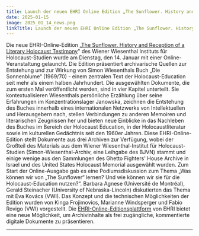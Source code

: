 ```yaml
---
title: Launch der neuen EHRI Online Edition „The Sunflower. History and Reception of a Literary Holocaust Testimony”
date: 2025-01-15
image: 2025_01_14_news.png
linkTitle: Launch der neuen EHRI Online Edition „The Sunflower. History and Reception of a Literary Holocaust Testimony”
---
```


Die neue EHRI-Online-Edition „[The Sunflower. History and Reception of a Literary Holocaust Testimony](https://the-sunflower.ehri-project.eu/)" des Wiener Wiesenthal Instituts für Holocaust-Studien wurde am Dienstag, den 14. Januar mit einer Online-Veranstaltung gelauncht. 
Die Edition präsentiert archivarische Quellen zur Entstehung und zur Wirkung von Simon Wiesenthals Buch „Die Sonnenblume“ (1969/70) - einem zentralen Text der Holocaust-Education seit mehr als einem halben Jahrhundert. Die ausgewählten Dokumente, die zum ersten Mal veröffentlicht werden, sind in vier Kapitel unterteilt. Sie kontextualisieren Wiesenthals persönliche Erzählung über seine Erfahrungen im Konzentrationslager Janowska, zeichnen die Entstehung des Buches innerhalb eines internationalen Netzwerks von Intellektuellen und Herausgebern nach, stellen Verbindungen zu anderen Memoiren und literarischen Zeugnissen her und bieten neue Einblicke in das Nachleben des Buches im Bereich der Holocaust Education, in der Holocaustliteratur sowie im kulturellen Gedächtnis seit den 1960er Jahren.
Diese EHRI-Online-Edition stellt Dokumente aus drei Archiven zur Verfügung, wobei der Großteil des Materials aus dem Wiener Wiesenthal-Institut für Holocaust-Studien (Simon-Wiesenthal-Archiv, eine Leihgabe des BJVN) stammt und einige wenige aus den Sammlungen des Ghetto Fighters' House Archive in Israel und des United States Holocaust Memorial ausgewählt wurden.
Zum Start der Online-Ausgabe gab es eine Podiumsdiskussion zum Thema „Was können wir von „The Sunflower“ lernen? Und wie können wir sie für die Holocaust-Education nutzen?“. Barbara Agnese (Université de Montréal), Gerald Steinacher (University of Nebraska-Lincoln) diskutierten das Thema mit Éva Kovács (VWI). Das Konzept und die technischen Möglichkeiten der Edition wurden von Kinga Frojimovics, Marianne Windsperger und Fabio Rovigo (VWI) vorgestellt. Die [EHRI-Online-Editionsplattform](https://www.ehri-project.eu/ehri-online-editions/) von EHRI bietet eine neue Möglichkeit, um Archivinhalte als frei zugängliche, kommentierte digitale Dokumente zu präsentieren.

---